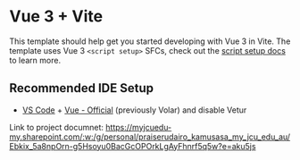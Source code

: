 # Vue 3 + Vite

This template should help get you started developing with Vue 3 in Vite. The template uses Vue 3 `<script setup>` SFCs, check out the [script setup docs](https://v3.vuejs.org/api/sfc-script-setup.html#sfc-script-setup) to learn more.

## Recommended IDE Setup

- [VS Code](https://code.visualstudio.com/) + [Vue - Official](https://marketplace.visualstudio.com/items?itemName=Vue.volar) (previously Volar) and disable Vetur

Link to project documnet:
https://myjcuedu-my.sharepoint.com/:w:/g/personal/praiserudairo_kamusasa_my_jcu_edu_au/Ebkix_5a8npOrn-g5Hsoyu0BacGcOPOrkLgAyFhnrf5q5w?e=aku5js
